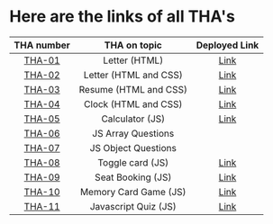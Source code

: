 # Here are the links of all THA's



| THA number               | THA on topic                  | Deployed Link                                                     |
| :----------------------: | :---------------------------: | :---------------------------------------------------------------: |
| [THA-01](./THA-01)       | Letter (HTML)                 | [Link](https://n9shant.github.io/Devsnest-Frontend-THA/THA-01/)   |
| [THA-02](./THA-02)       | Letter (HTML and CSS)         | [Link](https://n9shant.github.io/Devsnest-Frontend-THA/THA-02/)   |
| [THA-03](./THA-03)       | Resume (HTML and CSS)         | [Link](https://n9shant.github.io/Devsnest-Frontend-THA/THA-03/)   |
| [THA-04](./THA-04)       | Clock (HTML and CSS)          | [Link](https://n9shant.github.io/Devsnest-Frontend-THA/THA-04/)   |
| [THA-05](./THA-05)       | Calculator (JS)               | [Link](https://n9shant.github.io/Devsnest-Frontend-THA/THA-05/)   |
| [THA-06](./THA-06)       | JS Array Questions            |                                                                   |
| [THA-07](./THA-07)       | JS Object Questions           |                                                                   |
| [THA-08](./THA-08)       | Toggle card (JS)              | [Link](https://n9shant.github.io/Devsnest-Frontend-THA/THA-08/)   |
| [THA-09](./THA-09)       | Seat Booking (JS)             | [Link](https://n9shant.github.io/Devsnest-Frontend-THA/THA-09/)   |
| [THA-10](./THA-10)       | Memory Card Game (JS)         | [Link](https://n9shant.github.io/Devsnest-Frontend-THA/THA-10/)   |
| [THA-11](./THA-11)       | Javascript Quiz (JS)          | [Link](https://n9shant.github.io/Devsnest-Frontend-THA/THA-11/)   |


